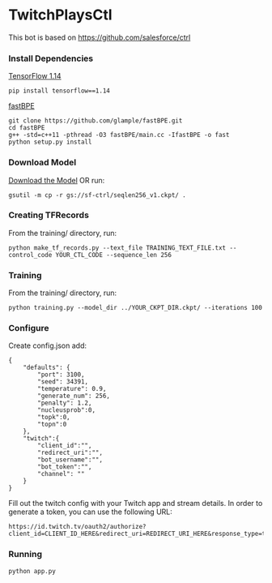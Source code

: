 # TwitchPlaysCtl

This bot is based on https://github.com/salesforce/ctrl

### Install Dependencies 

[TensorFlow 1.14](https://www.tensorflow.org/install)
```
pip install tensorflow==1.14
```
[fastBPE](https://github.com/glample/fastBPE)
```
git clone https://github.com/glample/fastBPE.git
cd fastBPE
g++ -std=c++11 -pthread -O3 fastBPE/main.cc -IfastBPE -o fast
python setup.py install
```

### Download Model 
[Download the Model](https://console.cloud.google.com/storage/browser/sf-ctrl/?pli=1) OR run:
```
gsutil -m cp -r gs://sf-ctrl/seqlen256_v1.ckpt/ .
```

### Creating TFRecords
From the training/ directory, run:

```
python make_tf_records.py --text_file TRAINING_TEXT_FILE.txt --control_code YOUR_CTL_CODE --sequence_len 256
```

### Training
From the training/ directory, run:
```
python training.py --model_dir ../YOUR_CKPT_DIR.ckpt/ --iterations 100
```

### Configure
Create config.json add:
```
{
	"defaults": {
		"port": 3100,
		"seed": 34391,
		"temperature": 0.9,
		"generate_num": 256,
		"penalty": 1.2,
		"nucleusprob":0,
		"topk":0,
		"topn":0
	},
	"twitch":{
		"client_id":"",
		"redirect_uri":"",
		"bot_username":"",
		"bot_token":"",
		"channel": ""
	}
}
```

Fill out the twitch config with your Twitch app and stream details. In order to generate a token, you can use the following URL:
```
https://id.twitch.tv/oauth2/authorize?client_id=CLIENT_ID_HERE&redirect_uri=REDIRECT_URI_HERE&response_type=token&scope=chat:edit%20chat:read%20user:read:email%20user:read:broadcast%20channel:read:subscriptions%20bits:read%20analytics:read:games
```

### Running
```
python app.py
```
